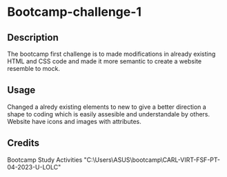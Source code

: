 # Bootcamp-challenge-1
## Description

The bootcamp first challenge is to made modifications in already existing  HTML and CSS code  and made it more semantic to create a website resemble to mock.

## Usage

Changed a alredy existing elements to new to give a better direction a shape to coding which is easily assesible and understandale by others. Website have icons and images with attributes.

## Credits

Bootcamp Study Activities
"C:\Users\ASUS\bootcamp\CARL-VIRT-FSF-PT-04-2023-U-LOLC"
